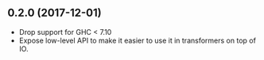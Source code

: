 ## 0.2.0 (2017-12-01)

* Drop support for GHC < 7.10
* Expose low-level API to make it easier to use it in transformers on
  top of IO.
